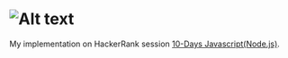 # ![Alt text](https://hrcdn.net/hackerrank/assets/brand/typemark_60x200-7663393e8fa881c15057b1a46b8e61e3.svg) 


My implementation on HackerRank session [10-Days Javascript(Node.js)](https://www.hackerrank.com/domains/tutorials/10-days-of-javascript). 
